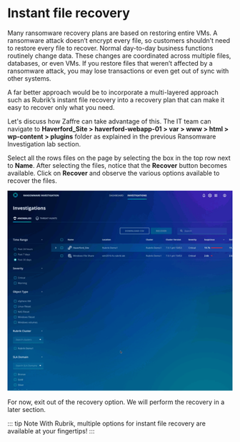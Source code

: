 # Instant file recovery
Many ransomware recovery plans are based on restoring entire VMs. A ransomware attack doesn’t encrypt every file, so customers shouldn’t need to restore every file to recover. Normal day-to-day business functions routinely change data. These changes are coordinated across multiple files, databases, or even VMs.  If you restore files that weren’t affected by a ransomware attack, you may lose transactions or even get out of sync with other systems.

A far better approach would be to incorporate a multi-layered approach such as Rubrik’s instant file recovery into a recovery plan that can make it easy to recover only what you need.

Let's discuss how Zaffre can take advantage of this. The IT team can navigate to **Haverford_Site > haverford-webapp-01 > var > www > html > wp-content > plugins** folder as explained in the previous Ransomware Investigation lab section.

Select all the rows files on the page by selecting the box in the top row next to **Name**. After selecting the files, notice that the **Recover** button becomes available. Click on **Recover** and observe the various options available to recover the files.

![Instant File Recovery options](./images/InstantFileRecovery.gif)

For now, exit out of the recovery option. We will perform the recovery in a later section.  

::: tip Note
With Rubrik, multiple options for instant file recovery are available at your fingertips!
:::
